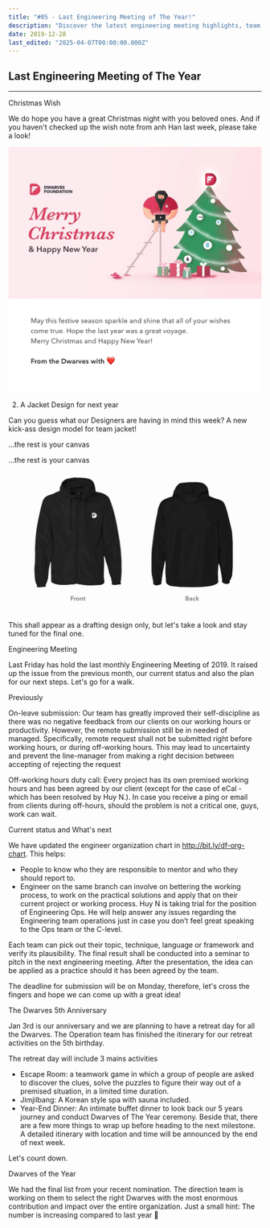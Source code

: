 ```yaml
---
title: "#05 - Last Engineering Meeting of The Year!"
description: "Discover the latest engineering meeting highlights, team updates, jacket design sneak peek, and plans for The Dwarves' 5th anniversary retreat and awards."
date: 2019-12-28
last_edited: "2025-04-07T00:00:00.000Z"
---
```


## Last Engineering Meeting of The Year

---

Christmas Wish

We do hope you have a great Christmas night with you beloved ones. And if you haven't checked up the wish note from anh Han last week, please take a look!

![](assets/notion-image-1744007180784-rxieo.webp)

2. A Jacket Design for next year

Can you guess what our Designers are having in mind this week? A new kick-ass design model for team jacket!

…the rest is your canvas

…the rest is your canvas

![](assets/notion-image-1744007180933-paqnr.webp)

This shall appear as a drafting design only, but let's take a look and stay tuned for the final one.

Engineering Meeting

Last Friday has hold the last monthly Engineering Meeting of 2019. It raised up the issue from the previous month, our current status and also the plan for our next steps. Let's go for a walk.

Previously

On-leave submission: Our team has greatly improved their self-discipline as there was no negative feedback from our clients on our working hours or productivity. However, the remote submission still be in needed of managed. Specifically, remote request shall not be submitted right before working hours, or during off-working hours. This may lead to uncertainty and prevent the line-manager from making a right decision between accepting of rejecting the request

Off-working hours duty call: Every project has its own premised working hours and has been agreed by our client (except for the case of eCal - which has been resolved by Huy N.). In case you receive a ping or email from clients during off-hours, should the problem is not a critical one, guys, work can wait.

Current status and What's next

We have updated the engineer organization chart in <http://bit.ly/df-org-chart>. This helps:

- People to know who they are responsible to mentor and who they should report to.
- Engineer on the same branch can involve on bettering the working process, to work on the practical solutions and apply that on their current project or working process.
  Huy N is taking trial for the position of Engineering Ops. He will help answer any issues regarding the Engineering team operations just in case you don’t feel great speaking to the Ops team or the C-level.

Each team can pick out their topic, technique, language or framework and verify its plausibility. The final result shall be conducted into a seminar to pitch in the next engineering meeting. After the presentation, the idea can be applied as a practice should it has been agreed by the team.

The deadline for submission will be on Monday, therefore, let's cross the fingers and hope we can come up with a great idea!

The Dwarves 5th Anniversary

Jan 3rd is our anniversary and we are planning to have a retreat day for all the Dwarves. The Operation team has finished the itinerary for our retreat activities on the 5th birthday.

The retreat day will include 3 mains activities

- Escape Room: a teamwork game in which a group of people are asked to discover the clues, solve the puzzles to figure their way out of a premised situation, in a limited time duration.
- Jimjilbang: A Korean style spa with sauna included.
- Year-End Dinner: An intimate buffet dinner to look back our 5 years journey and conduct Dwarves of The Year ceremony.
  Beside that, there are a few more things to wrap up before heading to the next milestone. A detailed itinerary with location and time will be announced by the end of next week.

Let's count down.

Dwarves of the Year

We had the final list from your recent nomination. The direction team is working on them to select the right Dwarves with the most enormous contribution and impact over the entire organization. Just a small hint: The number is increasing compared to last year 🎉

